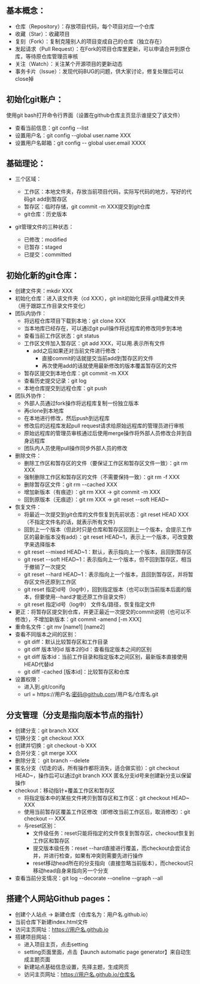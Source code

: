 ## 基本概念：

- 仓库（Repository）：存放项目代码，每个项目对应一个仓库
- 收藏（Star）：收藏项目
- 复刻（Fork）：复制克隆别人的项目变成自己的仓库（独立存在）
- 发起请求（Pull Request）：在Fork的项目仓库里更新，可以申请合并到原仓库，等待原仓库管理员审核
- 关注（Watch）：关注某个开源项目的更新动态
- 事务卡片（Issue）：发现代码BUG的问题，供大家讨论，修复处理后可以close掉



## 初始化git账户：

使用git bash打开命令行界面（设置在github仓库主页显示谁提交了该文件）

- 查看当前信息：git config --list
- 设置用户名：git config --global user.name XXX
- 设置用户名邮箱：git config -- global user.email XXXX



## 基础理论：

- 三个区域：
  - 工作区：本地文件夹，存放当前项目代码，实际写代码的地方，写好的代码git add到暂存区
  - 暂存区：临时存储，git commit -m XXX提交到git仓库
  - git仓库：历史版本

- git管理文件的三种状态：
  - 已修改：modified
  - 已暂存：staged
  - 已提交：committed



## 初始化新的git仓库：

- 创建文件夹：mkdir XXX
- 初始化仓库：进入该文件夹（cd XXX），git init初始化获得.git隐藏文件夹（用于跟踪工作目录文件变化）
- 团队内协作：
  - 将远程仓库项目下载到本地：git clone XXX
  - 当本地库已经存在，可以通过git pull操作将远程库的修改同步到本地
  - 查看当前工作区状态：git status
  - 工作区文件加入暂存区：git add XXX，可以用.表示所有文件
    - add之后如果还对当前文件进行修改：
      - 直接commit的话就提交当前add到暂存区的文件
      - 再次使用add的话就使用最新修改的版本覆盖暂存区的文件
  - 暂存区提交到本地仓库：git commit -m XXX
  - 查看历史提交记录：git log
  - 本地仓库提交到远程仓库：git push
- 团队外协作：
  - 外部人员通过fork操作将远程库复制一份独立版本
  - 再clone到本地库
  - 在本地进行修改，然后push到远程库
  - 修改后的远程库发起pull request请求给原始远程库的管理员进行审核
  - 原始远程库的管理员审核通过后使用merge操作将外部人员修改合并到自身远程库
  - 团队内人员使用pull操作同步外部人员的修改
- 删除文件：
  - 删除工作区和暂存区的文件（要保证工作区和暂存区文件一致）：git rm XXX
  - 强制删除工作区和暂存区的文件（不需要保持一致）：git rm -f XXX
  - 删除暂存区文件：git rm --cached XXX
  - 增加新版本（有痕迹）：git rm XXX -> git commit -m XXX
  - 回到原版本（无痕迹）：git rm XXX -> git reset --soft HEAD~
- 恢复文件：
  - 将最近一次提交到git仓库的文件恢复到先前状态：git reset HEAD XXX（不指定文件名的话，就表示所有文件）
  - 回到上一个版本（但此时只是仓库和暂存区回到上一个版本，会提示工作区的最新版本没有add）：git reset HEAD~1，表示上一个版本，可改变数字来选择版本
  - git reset --mixed HEAD~1：默认，表示指向上一个版本，且回到暂存区
  - git reset --soft HEAD~1：表示指向上一个版本，但不回到暂存区，相当于撤销了一次提交
  - git reset --hard HEAD~1：表示指向上一个版本，且回到暂存区，并将暂存区文件还原到工作区
  - git reset 指定id号（log中），回到指定版本（也可以到当前版本后面的版本，但要使用--hard才能还原工作目录文件）
  - git reset 指定id号（log中） 文件名/路径，恢复指定文件
- 更正：将暂存区提交到仓库，并更正最近一次提交的commit说明（也可以不修改），不增加新版本：git commit -amend [-m XXX]
- 重命名文件：git mv [name1] [name2]
- 查看不同版本之间的区别：
  - git diff：默认比较暂存区和工作目录
  - git diff 版本1的id 版本2的id：查看指定版本之间的区别
  - git diff 版本id：当前工作目录和指定版本之间区别，最新版本直接使用HEAD代替id
  - git diff -cached [版本id]：比较暂存区和仓库
- 设置权限：
  - 进入到.git/conifg
  - url = https://用户名:密码@github.com/用户名/仓库名.git



## 分支管理（分支是指向版本节点的指针）

- 创建分支：git branch XXX
- 切换分支：git checkout XXX
- 创建并切换：git checkout -b XXX
- 合并分支：git merge XXX
- 删除分支： git branch --delete
- 匿名分支（切走的话，所有操作都将消失，适合做实验）：git checkout HEAD~，操作后可以通过git branch XXX 匿名分支id号来创建新分支以保留操作
- checkout：移动指针+覆盖工作区和暂存区
  - 将指定版本中的某些文件拷贝到暂存区和工作区：git checkout HEAD~ XXX
  - 使用当前暂存区覆盖工作区修改（即修改当前工作区后，取消修改）：git checkout -- XXX
  - 与reset区别：
    - 文件级任务：reset只能将指定的文件恢复到暂存区，checkout恢复到工作区和暂存区
    - 提交版本级任务：reset --hard直接进行覆盖，而checkout会尝试合并，并进行检查，如果有冲突则需要先进行操作
    - reset移动head所在的分支指向（直接忽略当前版本），而checkout只移动head自身来指向另一个分支
- 查看当前分支情况：git log --decorate --oneline --graph --all



## 搭建个人网站Github pages：

- 创建个人站点 -> 新建仓库（仓库名为：用户名.github.io）
- 当前仓库下新建index.html文件
- 访问主页网址：https://用户名.github.io
- 搭建项目网站：
  - 进入项目主页，点击setting
  - setting页面里面，点击【launch automatic page generator】来自动生成主题页面
  - 新建站点基础信息设置，先择主题，生成网页
  - 访问主页网址：https://用户名.github.io/仓库名

